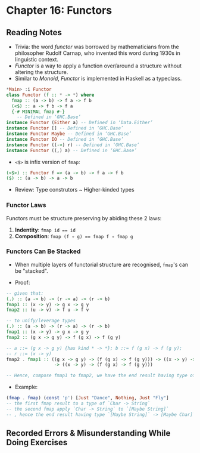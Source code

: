 # Chapter 16: Functors

## Reading Notes

- Trivia: the word _functor_ was borrowed by mathematicians from the philosopher Rudolf Carnap, who invented this word during 1930s in linguistic context.
- _Functor_ is a way to apply a function over/around a structure without altering the structure.
- Similar to _Monoid_, _Functor_ is implemented in Haskell as a typeclass.

```Haskell
*Main> :i Functor
class Functor (f :: * -> *) where
  fmap :: (a -> b) -> f a -> f b
  (<$) :: a -> f b -> f a
  {-# MINIMAL fmap #-}
  	-- Defined in ‘GHC.Base’
instance Functor (Either a) -- Defined in ‘Data.Either’
instance Functor [] -- Defined in ‘GHC.Base’
instance Functor Maybe -- Defined in ‘GHC.Base’
instance Functor IO -- Defined in ‘GHC.Base’
instance Functor ((->) r) -- Defined in ‘GHC.Base’
instance Functor ((,) a) -- Defined in ‘GHC.Base’
```

- `<$>` is infix version of `fmap`:

```Haskell
(<$>) :: Functor f => (a -> b) -> f a -> f b
($) :: (a -> b) -> a -> b
```

- Review: Type construtors ~ Higher-kinded types

### Functor Laws

Functors must be structure preserving by abiding these 2 laws:

1. **Indentity**: `fmap id == id`
2. **Composition**: `fmap (f ∘ g) == fmap f ∘ fmap g`

### Functors Can Be Stacked

- When multiple layers of functorial structure are recognised, `fmap`'s can be "stacked".

- Proof:

```Haskell
-- given that:
(.) :: (a -> b) -> (r -> a) -> (r -> b)
fmap1 :: (x -> y) -> g x -> g y
fmap2 :: (u -> v) -> f u -> f v

-- to unify/leverage types
(.) :: (a -> b) -> (r -> a) -> (r -> b)
fmap1 :: (x -> y) -> g x -> g y
fmap2 :: (g x -> g y) -> f (g x) -> f (g y)

-- a ::= (g x -> g y) {has kind * -> *}; b ::= f (g x) -> f (g y);
-- r ::= (x -> y)
fmap2 . fmap1 :: ((g x -> g y) -> (f (g x) -> f (g y))) -> ((x -> y) -> (g x -> g y))
                  -> ((x -> y) -> (f (g x) -> f (g y)))

-- Hence, compose fmap1 to fmap2, we have the end result having type of (x -> y) -> (f (g x) -> f (g y))
```

- Example:

```Haskell
(fmap . fmap) (const 'p') [Just "Dance", Nothing, Just "Fly"]
-- the first fmap result to a type of `Char -> String`
-- the second fmap apply `Char -> String` to `[Maybe String]`
-- , hence the end result having type `[Maybe String]` -> [Maybe Char]`
```

## Recorded Errors & Misunderstanding While Doing Exercises
